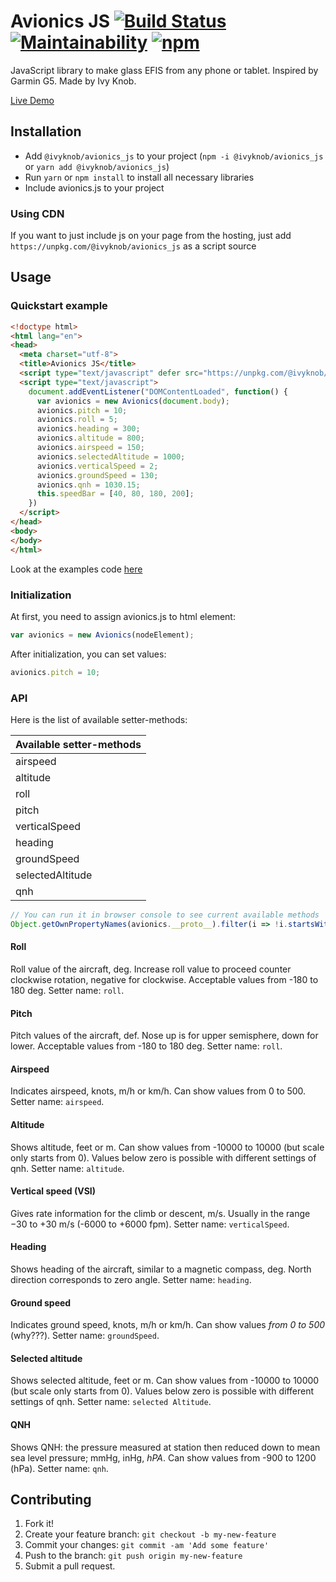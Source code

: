 # Avionics JS [![Build Status](https://travis-ci.org/ivyknob/avionics_js.svg?branch=master)](https://travis-ci.org/ivyknob/avionics_js) [![Maintainability](https://api.codeclimate.com/v1/badges/80ccb6e63a5ac25bbab0/maintainability)](https://codeclimate.com/github/ivyknob/avionics_js/maintainability) [![npm](https://img.shields.io/npm/v/@ivyknob/avionics_js.svg)](https://www.npmjs.com/package/@ivyknob/avionics_js)

JavaScript library to make glass EFIS from any phone or tablet. Inspired by Garmin G5.
Made by Ivy Knob.

[Live Demo](https://ivyknob.github.io/avionics_js/demo.html)

## Installation

* Add `@ivyknob/avionics_js` to your project (`npm -i @ivyknob/avionics_js` or `yarn add @ivyknob/avionics_js`)
* Run `yarn` or `npm install` to install all necessary libraries
* Include avionics.js to your project

### Using CDN

If you want to just include js on your page from the hosting, just add `https://unpkg.com/@ivyknob/avionics_js` as a script source

## Usage

### Quickstart example

```html
<!doctype html>
<html lang="en">
<head>
  <meta charset="utf-8">
  <title>Avionics JS</title>
  <script type="text/javascript" defer src="https://unpkg.com/@ivyknob/avionics_js"></script>
  <script type="text/javascript">
    document.addEventListener("DOMContentLoaded", function() {
      var avionics = new Avionics(document.body);
      avionics.pitch = 10;
      avionics.roll = 5;
      avionics.heading = 300;
      avionics.altitude = 800;
      avionics.airspeed = 150;
      avionics.selectedAltitude = 1000;
      avionics.verticalSpeed = 2;
      avionics.groundSpeed = 130;
      avionics.qnh = 1030.15;
      this.speedBar = [40, 80, 180, 200];
    })
  </script>
</head>
<body>
</body>
</html>
```

Look at the examples code [here](https://github.com/ivyknob/avionics_js/blob/master/src/demo.coffee)

### Initialization

At first, you need to assign avionics.js to html element:

```js
var avionics = new Avionics(nodeElement);
```

After initialization, you can set values:

```js
avionics.pitch = 10;
```

### API

Here is the list of available setter-methods:

| Available setter-methods |
| :--- |
| airspeed |
| altitude |
| roll |
| pitch |
| verticalSpeed |
| heading |
| groundSpeed |
| selectedAltitude |
| qnh |

```js
// You can run it in browser console to see current available methods
Object.getOwnPropertyNames(avionics.__proto__).filter(i => !i.startsWith('_') && i !== 'constructor')
```

#### Roll

Roll value of the aircraft, deg. Increase roll value to proceed counter clockwise rotation, negative for clockwise. Acceptable values from -180 to 180 deg. Setter name: `roll`.

#### Pitch

Pitch values of the aircraft, def. Nose up is for upper semisphere, down for lower. Acceptable values from -180 to 180 deg. Setter name: `roll`.

#### Airspeed

Indicates airspeed, knots, m/h or km/h. Can show values from 0 to 500. Setter name: `airspeed`.

#### Altitude

Shows altitude, feet or m. Can show values from -10000 to 10000 (but scale only starts from 0). Values below zero is possible with different settings of qnh. Setter name: `altitude`.

#### Vertical speed (VSI)

Gives rate information for the climb or descent, m/s. Usually in the range −30 to +30 m/s (-6000 to +6000 fpm). Setter name: `verticalSpeed`.

#### Heading

Shows heading of the aircraft, similar to a magnetic compass, deg. North direction corresponds to zero angle. Setter name: `heading`.

#### Ground speed

Indicates ground speed, knots, m/h or km/h. Can show values _from 0 to 500_ (why???). Setter name: `groundSpeed`.

#### Selected altitude

Shows selected altitude, feet or m. Can show values from -10000 to 10000 (but scale only starts from 0). Values below zero is possible with different settings of qnh. Setter name: `selected Altitude`.

#### QNH

Shows QNH: the pressure measured at station then reduced down to mean sea level pressure; mmHg, inHg, _hPA_. Can show values from -900 to 1200 (hPa). Setter name: `qnh`.


## Contributing

1. Fork it!
2. Create your feature branch: `git checkout -b my-new-feature`
3. Commit your changes: `git commit -am 'Add some feature'`
4. Push to the branch: `git push origin my-new-feature`
5. Submit a pull request.
